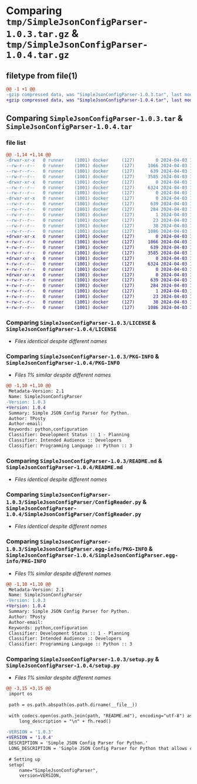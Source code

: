 # Comparing `tmp/SimpleJsonConfigParser-1.0.3.tar.gz` & `tmp/SimpleJsonConfigParser-1.0.4.tar.gz`

## filetype from file(1)

```diff
@@ -1 +1 @@
-gzip compressed data, was "SimpleJsonConfigParser-1.0.3.tar", last modified: Wed Apr  3 13:46:41 2024, max compression
+gzip compressed data, was "SimpleJsonConfigParser-1.0.4.tar", last modified: Wed Apr  3 13:54:50 2024, max compression
```

## Comparing `SimpleJsonConfigParser-1.0.3.tar` & `SimpleJsonConfigParser-1.0.4.tar`

### file list

```diff
@@ -1,14 +1,14 @@
-drwxr-xr-x   0 runner    (1001) docker     (127)        0 2024-04-03 13:46:41.887933 SimpleJsonConfigParser-1.0.3/
--rw-r--r--   0 runner    (1001) docker     (127)     1066 2024-04-03 13:46:34.000000 SimpleJsonConfigParser-1.0.3/LICENSE
--rw-r--r--   0 runner    (1001) docker     (127)      639 2024-04-03 13:46:41.887933 SimpleJsonConfigParser-1.0.3/PKG-INFO
--rw-r--r--   0 runner    (1001) docker     (127)     3585 2024-04-03 13:46:34.000000 SimpleJsonConfigParser-1.0.3/README.md
-drwxr-xr-x   0 runner    (1001) docker     (127)        0 2024-04-03 13:46:41.887933 SimpleJsonConfigParser-1.0.3/SimpleJsonConfigParser/
--rw-r--r--   0 runner    (1001) docker     (127)     6324 2024-04-03 13:46:34.000000 SimpleJsonConfigParser-1.0.3/SimpleJsonConfigParser/ConfigReader.py
--rw-r--r--   0 runner    (1001) docker     (127)        0 2024-04-03 13:46:34.000000 SimpleJsonConfigParser-1.0.3/SimpleJsonConfigParser/__init__.py
-drwxr-xr-x   0 runner    (1001) docker     (127)        0 2024-04-03 13:46:41.887933 SimpleJsonConfigParser-1.0.3/SimpleJsonConfigParser.egg-info/
--rw-r--r--   0 runner    (1001) docker     (127)      639 2024-04-03 13:46:41.000000 SimpleJsonConfigParser-1.0.3/SimpleJsonConfigParser.egg-info/PKG-INFO
--rw-r--r--   0 runner    (1001) docker     (127)      284 2024-04-03 13:46:41.000000 SimpleJsonConfigParser-1.0.3/SimpleJsonConfigParser.egg-info/SOURCES.txt
--rw-r--r--   0 runner    (1001) docker     (127)        1 2024-04-03 13:46:41.000000 SimpleJsonConfigParser-1.0.3/SimpleJsonConfigParser.egg-info/dependency_links.txt
--rw-r--r--   0 runner    (1001) docker     (127)       23 2024-04-03 13:46:41.000000 SimpleJsonConfigParser-1.0.3/SimpleJsonConfigParser.egg-info/top_level.txt
--rw-r--r--   0 runner    (1001) docker     (127)       38 2024-04-03 13:46:41.887933 SimpleJsonConfigParser-1.0.3/setup.cfg
--rw-r--r--   0 runner    (1001) docker     (127)     1086 2024-04-03 13:46:34.000000 SimpleJsonConfigParser-1.0.3/setup.py
+drwxr-xr-x   0 runner    (1001) docker     (127)        0 2024-04-03 13:54:50.775443 SimpleJsonConfigParser-1.0.4/
+-rw-r--r--   0 runner    (1001) docker     (127)     1066 2024-04-03 13:54:46.000000 SimpleJsonConfigParser-1.0.4/LICENSE
+-rw-r--r--   0 runner    (1001) docker     (127)      639 2024-04-03 13:54:50.775443 SimpleJsonConfigParser-1.0.4/PKG-INFO
+-rw-r--r--   0 runner    (1001) docker     (127)     3585 2024-04-03 13:54:46.000000 SimpleJsonConfigParser-1.0.4/README.md
+drwxr-xr-x   0 runner    (1001) docker     (127)        0 2024-04-03 13:54:50.775443 SimpleJsonConfigParser-1.0.4/SimpleJsonConfigParser/
+-rw-r--r--   0 runner    (1001) docker     (127)     6324 2024-04-03 13:54:46.000000 SimpleJsonConfigParser-1.0.4/SimpleJsonConfigParser/ConfigReader.py
+-rw-r--r--   0 runner    (1001) docker     (127)        0 2024-04-03 13:54:46.000000 SimpleJsonConfigParser-1.0.4/SimpleJsonConfigParser/__init__.py
+drwxr-xr-x   0 runner    (1001) docker     (127)        0 2024-04-03 13:54:50.775443 SimpleJsonConfigParser-1.0.4/SimpleJsonConfigParser.egg-info/
+-rw-r--r--   0 runner    (1001) docker     (127)      639 2024-04-03 13:54:50.000000 SimpleJsonConfigParser-1.0.4/SimpleJsonConfigParser.egg-info/PKG-INFO
+-rw-r--r--   0 runner    (1001) docker     (127)      284 2024-04-03 13:54:50.000000 SimpleJsonConfigParser-1.0.4/SimpleJsonConfigParser.egg-info/SOURCES.txt
+-rw-r--r--   0 runner    (1001) docker     (127)        1 2024-04-03 13:54:50.000000 SimpleJsonConfigParser-1.0.4/SimpleJsonConfigParser.egg-info/dependency_links.txt
+-rw-r--r--   0 runner    (1001) docker     (127)       23 2024-04-03 13:54:50.000000 SimpleJsonConfigParser-1.0.4/SimpleJsonConfigParser.egg-info/top_level.txt
+-rw-r--r--   0 runner    (1001) docker     (127)       38 2024-04-03 13:54:50.775443 SimpleJsonConfigParser-1.0.4/setup.cfg
+-rw-r--r--   0 runner    (1001) docker     (127)     1086 2024-04-03 13:54:46.000000 SimpleJsonConfigParser-1.0.4/setup.py
```

### Comparing `SimpleJsonConfigParser-1.0.3/LICENSE` & `SimpleJsonConfigParser-1.0.4/LICENSE`

 * *Files identical despite different names*

### Comparing `SimpleJsonConfigParser-1.0.3/PKG-INFO` & `SimpleJsonConfigParser-1.0.4/PKG-INFO`

 * *Files 1% similar despite different names*

```diff
@@ -1,10 +1,10 @@
 Metadata-Version: 2.1
 Name: SimpleJsonConfigParser
-Version: 1.0.3
+Version: 1.0.4
 Summary: Simple JSON Config Parser for Python.
 Author: TPosty
 Author-email: 
 Keywords: python,configuration
 Classifier: Development Status :: 1 - Planning
 Classifier: Intended Audience :: Developers
 Classifier: Programming Language :: Python :: 3
```

### Comparing `SimpleJsonConfigParser-1.0.3/README.md` & `SimpleJsonConfigParser-1.0.4/README.md`

 * *Files identical despite different names*

### Comparing `SimpleJsonConfigParser-1.0.3/SimpleJsonConfigParser/ConfigReader.py` & `SimpleJsonConfigParser-1.0.4/SimpleJsonConfigParser/ConfigReader.py`

 * *Files identical despite different names*

### Comparing `SimpleJsonConfigParser-1.0.3/SimpleJsonConfigParser.egg-info/PKG-INFO` & `SimpleJsonConfigParser-1.0.4/SimpleJsonConfigParser.egg-info/PKG-INFO`

 * *Files 1% similar despite different names*

```diff
@@ -1,10 +1,10 @@
 Metadata-Version: 2.1
 Name: SimpleJsonConfigParser
-Version: 1.0.3
+Version: 1.0.4
 Summary: Simple JSON Config Parser for Python.
 Author: TPosty
 Author-email: 
 Keywords: python,configuration
 Classifier: Development Status :: 1 - Planning
 Classifier: Intended Audience :: Developers
 Classifier: Programming Language :: Python :: 3
```

### Comparing `SimpleJsonConfigParser-1.0.3/setup.py` & `SimpleJsonConfigParser-1.0.4/setup.py`

 * *Files 1% similar despite different names*

```diff
@@ -3,15 +3,15 @@
 import os
 
 path = os.path.abspath(os.path.dirname(__file__))
 
 with codecs.open(os.path.join(path, "README.md"), encoding="utf-8") as fh:
     long_description = "\n" + fh.read()
 
-VERSION = '1.0.3'
+VERSION = '1.0.4'
 DESCRIPTION = 'Simple JSON Config Parser for Python.'
 LONG_DESCRIPTION = 'Simple JSON Config Parser for Python that allows creation, modification, and deletion of multiple JSON configuration files.'
 
 # Setting up
 setup(
     name="SimpleJsonConfigParser",
     version=VERSION,
```


